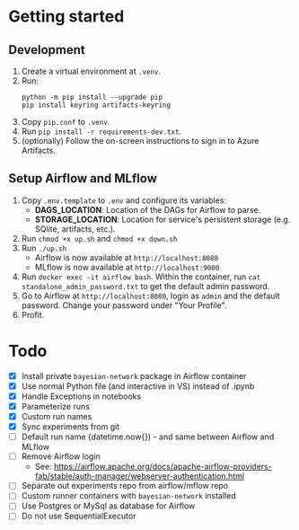# Getting started

## Development

1. Create a virtual environment at `.venv`.
2. Run:
   ```
   python -m pip install --upgrade pip
   pip install keyring artifacts-keyring
   ```
3. Copy `pip.conf` to `.venv`.
4. Run `pip install -r requirements-dev.txt`.
5. (optionally) Follow the on-screen instructions to sign in to Azure Artifacts.

## Setup Airflow and MLflow

1. Copy `.env.template` to `.env` and configure its variables:
   - **DAGS_LOCATION**: Location of the DAGs for Airflow to parse.
   - **STORAGE_LOCATION**: Location for service's persistent storage (e.g. SQlite, artifacts, etc.).
2. Run `chmod +x up.sh` and `chmod +x down.sh`
3. Run `./up.sh`
   - Airflow is now available at `http://localhost:8080`
   - MLflow is now available at `http://localhost:9000`
4. Run `docker exec -it airflow bash`. Within the container, run `cat standalone_admin_password.txt` to get the default admin password.
5. Go to Airflow at `http://localhost:8080`, login as `admin` and the default password. Change your password under "Your Profile".
6. Profit.

# Todo

- [x] Install private `bayesian-network` package in Airflow container
- [x] Use normal Python file (and interactive in VS) instead of .ipynb
- [x] Handle Exceptions in notebooks
- [x] Parameterize runs
- [x] Custom run names
- [x] Sync experiments from git
- [ ] Default run name {datetime.now{}) - and same between Airflow and MLflow
- [ ] Remove Airflow login
  - See: https://airflow.apache.org/docs/apache-airflow-providers-fab/stable/auth-manager/webserver-authentication.html
- [ ] Separate out experiments repo from airflow/mflow repo
- [ ] Custom runner containers with `bayesian-network` installed
- [ ] Use Postgres or MySql as database for Airflow
- [ ] Do not use SequentialExecutor